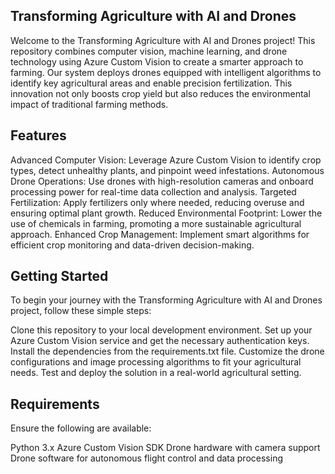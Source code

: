 Transforming Agriculture with AI and Drones
--------------------------------------------

Welcome to the Transforming Agriculture with AI and Drones project! This repository combines computer vision, machine learning, and drone technology using Azure Custom Vision to create a smarter approach to farming. Our system deploys drones equipped with intelligent algorithms to identify key agricultural areas and enable precision fertilization. This innovation not only boosts crop yield but also reduces the environmental impact of traditional farming methods.

Features
-----------

Advanced Computer Vision: Leverage Azure Custom Vision to identify crop types, detect unhealthy plants, and pinpoint weed infestations.
Autonomous Drone Operations: Use drones with high-resolution cameras and onboard processing power for real-time data collection and analysis.
Targeted Fertilization: Apply fertilizers only where needed, reducing overuse and ensuring optimal plant growth.
Reduced Environmental Footprint: Lower the use of chemicals in farming, promoting a more sustainable agricultural approach.
Enhanced Crop Management: Implement smart algorithms for efficient crop monitoring and data-driven decision-making.

Getting Started
--------------------
To begin your journey with the Transforming Agriculture with AI and Drones project, follow these simple steps:

Clone this repository to your local development environment.
Set up your Azure Custom Vision service and get the necessary authentication keys.
Install the dependencies from the requirements.txt file.
Customize the drone configurations and image processing algorithms to fit your agricultural needs.
Test and deploy the solution in a real-world agricultural setting.

Requirements
-----------------
Ensure the following are available:

Python 3.x
Azure Custom Vision SDK
Drone hardware with camera support
Drone software for autonomous flight control and data processing
